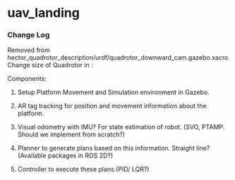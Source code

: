 # uav_landing

### Change Log ###

Removed <gazebo plugins> from hector_quadrotor_description/urdf/quadrotor_downward_cam.gazebo.xacro
Change size of Quadrotor in :


Components:

1. Setup Platform Movement and Simulation environment in Gazebo.

2. AR tag tracking for position and movement information about the platform.

3. Visual odometry with IMU? For state estimation of robot. (SVO, PTAMP. Should we implement from scratch?)

4. Planner to generate plans based on this information. Straight line? (Available packages in ROS 2D?)

5. Controller to execute these plans.(PID/ LQR?)


